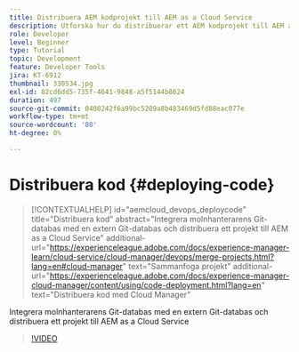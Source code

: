 ```yaml
---
title: Distribuera AEM kodprojekt till AEM as a Cloud Service
description: Utforska hur du distribuerar ett AEM kodprojekt till AEM as a Cloud Service med Cloud Manager.
role: Developer
level: Beginner
type: Tutorial
topic: Development
feature: Developer Tools
jira: KT-6912
thumbnail: 330534.jpg
exl-id: 82cd6dd5-735f-4641-9848-a5f5144b8624
duration: 497
source-git-commit: 0400242f6a99bc5209a8b483469d5fd88eac077e
workflow-type: tm+mt
source-wordcount: '80'
ht-degree: 0%

---
```


# Distribuera kod {#deploying-code}

>[!CONTEXTUALHELP]
>id="aemcloud_devops_deploycode"
>title="Distribuera kod"
>abstract="Integrera molnhanterarens Git-databas med en extern Git-databas och distribuera ett projekt till AEM as a Cloud Service"
>additional-url="https://experienceleague.adobe.com/docs/experience-manager-learn/cloud-service/cloud-manager/devops/merge-projects.html?lang=en#cloud-manager" text="Sammanfoga projekt"
>additional-url="https://experienceleague.adobe.com/docs/experience-manager-cloud-manager/content/using/code-deployment.html?lang=en" text="Distribuera kod med Cloud Manager"

Integrera molnhanterarens Git-databas med en extern Git-databas och distribuera ett projekt till AEM as a Cloud Service

>[!VIDEO](https://video.tv.adobe.com/v/330534?quality=12&learn=on)
